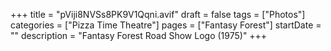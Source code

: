 +++
title = "pViji8NVSs8PK9V1Qqni.avif"
draft = false
tags = ["Photos"]
categories = ["Pizza Time Theatre"]
pages = ["Fantasy Forest"]
startDate = ""
description = "Fantasy Forest Road Show Logo (1975)"
+++
